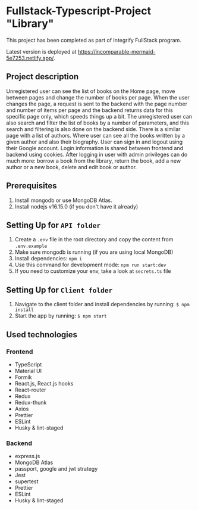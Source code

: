 # Fullstack-Typescript-Project "Library"

This project has been completed as part of Integrify FullStack program.

Latest version is deployed at https://incomparable-mermaid-5e7253.netlify.app/.

## Project description

Unregistered user can see the list of books on the Home page, move between pages and change the number of books per page. When the user changes the page, a request is sent to the backend with the page number and number of items per page and the backend returns data for this specific page only, which speeds things up a bit.
The unregistered user can also search and filter the list of books by a number of parameters, and this search and filtering is also done on the backend side.
There is a similar page with a list of authors. Where user can see all the books written by a given author and also their biography.
User can sign in and logout using their Google account. Login information is shared between frontend and backend using cookies.
After logging in user with admin privileges can do much more: borrow a book from the library, return the book, add a new author or a new book, delete and edit book or author.

## Prerequisites

1. Install mongodb or use MongoDB Atlas. 
2. Install nodejs v16.15.0 (if you don't have it already)

## Setting Up for `API folder`

1. Create a `.env` file in the root directory and copy the content from `.env.example`
2. Make sure mongodb is running (if you are using local MongoDB)
3. Install dependencies: `npm i`
4. Use this command for development mode: `npm run start:dev`
5. If you need to customize your env, take a look at `secrets.ts` file

## Setting Up for `Client folder`

1. Navigate to the client folder and install dependencies by running: `$ npm install`
2. Start the app by running: `$ npm start`

## Used technologies

### Frontend
* TypeScript
* Material UI
* Formik
* React.js, React.js hooks
* React-router
* Redux
* Redux-thunk
* Axios
* Prettier
* ESLint
* Husky & lint-staged

### Backend
* express.js
* MongoDB Atlas
* passport, google and jwt strategy
* Jest
* supertest
* Prettier
* ESLint
* Husky & lint-staged
